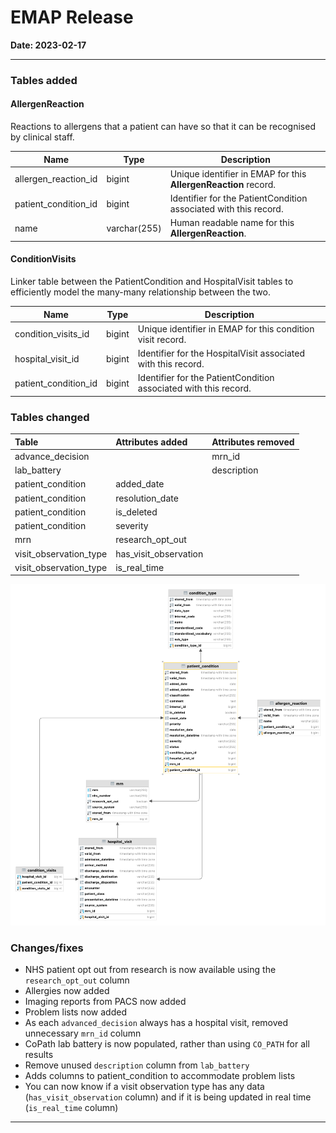 # EMAP Release

**Date: 2023-02-17**

---

### Tables added

#### AllergenReaction

Reactions to allergens that a patient can have so that it can be recognised by clinical staff.

| Name | Type | Description |
|---| --- |---|
| allergen_reaction_id | bigint | Unique identifier in EMAP for this **AllergenReaction** record. |
| patient_condition_id | bigint | Identifier for the PatientCondition associated with this record. |
| name | varchar(255) | Human readable name for this **AllergenReaction**. |

#### ConditionVisits

Linker table between the PatientCondition and HospitalVisit tables to efficiently model the many-many relationship
between the two.

| Name | Type | Description |
|---| --- |---|
| condition_visits_id | bigint | Unique identifier in EMAP for this condition visit record. |
| hospital_visit_id | bigint | Identifier for the HospitalVisit associated with this record. |
| patient_condition_id | bigint | Identifier for the PatientCondition associated with this record. |

### Tables changed

| Table                  | Attributes added      | Attributes removed |
|:-----------------------|:----------------------|:-------------------|
| advance_decision       |                       | mrn_id             |
| lab_battery            |                       | description        |
| patient_condition      | added_date            |                    |
| patient_condition      | resolution_date       |                    |
| patient_condition      | is_deleted            |                    |
| patient_condition      | severity              |                    |
| mrn                    | research_opt_out      |                    |
| visit_observation_type | has_visit_observation |                    |
| visit_observation_type | is_real_time          |                    |

![patient condition changes](diagrams/patient_condition.png)

### Changes/fixes

- NHS patient opt out from research is now available using the `research_opt_out` column
- Allergies now added
- Imaging reports from PACS now added
- Problem lists now added
- As each `advanced_decision` always has a hospital visit, removed unnecessary `mrn_id` column
- CoPath lab battery is now populated, rather than using `CO_PATH` for all results
- Remove unused `description` column from `lab_battery`
- Adds columns to patient_condition to accommodate problem lists
- You can now know if a visit observation type has any data (`has_visit_observation` column) and if it is being updated
  in real time (`is_real_time` column)

---
<!--

    ## Data sources
    
    - Allergies
    - PACS imaging reports. Results added
    - Problem lists

    ### Repository Versions
    
    | Repository            | Version |
    | :-                    | :-:     |
    |Hl7-processor          | 2.6     |
    |Emap_interchange       | 2.6     |
    |Emap-Core              | 2.6     |
    |Inform-DB              | 2.6     |
    |Hoover                 | 2.6     |

-->